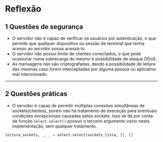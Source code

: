 # Reflexão

## 1 Questões de segurança

- O servidor não é capaz de verificar os usuários por autenticação, o que permite que qualquer dispositivo ou sessão de terminal que tenha acesso ao servidor possa acessá-lo. 
- O servidor não possui limite de clientes conectados, o que pode ocasionar numa sobrecarga do mesmo e possibilidade de ataque DDoS.
- As mensagens não são criptografadas, dando a possibilidade de leitura das mesmas caso forem interceptadas por alguma pessoa ou aplicativo mal intencionado. 
---

## 2 Questões práticas

- O servidor é capaz de permitir múltiplas conexões simultâneas de sockets(clientes), porém não há tratamento de execeção para eventuais condições excepcionais causadas pelos sockets. Isso se dá por conta da função `select.select()` possuir o terceiro argumento vazio nesta implementação, sem qualquer tratamento. 

```python
leitura_sockets, _, _ = select.select(sockets_lista, [], []
```